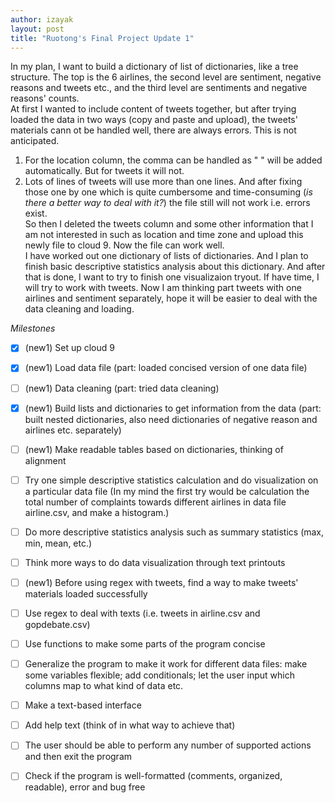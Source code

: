 ```yaml
---
author: izayak
layout: post
title: "Ruotong's Final Project Update 1"
---
```


In my plan, I want to build a dictionary of list of dictionaries, like a tree structure. The top is the 6 airlines, the second level are sentiment, negative reasons and tweets etc., and the third level are sentiments and negative reasons' counts.   
At first I wanted to include content of tweets together, but after trying loaded the data in two ways (copy and paste and upload), the tweets' materials cann ot be handled well, there are always errors. This is not anticipated.  
1) For the location column, the comma can be handled as " " will be added automatically. But for tweets it will not.  
2) Lots of lines of tweets will use more than one lines. And after fixing those one by one which is quite cumbersome and time-consuming (*is there a better way to deal with it?*) the file still will not work i.e. errors exist.  
So then I deleted the tweets column and some other information that I am not interested in such as location and time zone and upload this newly file to cloud 9. Now the file can work well.   
I have worked out one dictionary of lists of dictionaries. And I plan to finish basic descriptive statistics analysis about this dictionary. And after that is done, I want to try to finish one visualizaion tryout. If have time, I will try to work with tweets. Now I am thinking part tweets with one airlines and sentiment separately, hope it will be easier to deal with the data cleaning and loading.


*Milestones*  
- [X] (new1) Set up cloud 9
- [X] (new1) Load data file (part: loaded concised version of one data file)
- [ ] (new1) Data cleaning (part: tried data cleaning)
- [X] (new1) Build lists and dictionaries to get information from the data (part: built nested dictionaries, also need dictionaries of negative reason and airlines etc. separately)
- [ ] (new1) Make readable tables based on dictionaries, thinking of alignment
- [ ] Try one simple descriptive statistics calculation and do visualization on a particular data file (In my mind the first try would be calculation the total number of complaints towards different airlines in data file airline.csv, and make a histogram.)
- [ ] Do more descriptive statistics analysis such as summary statistics (max, min, mean, etc.) 
- [ ] Think more ways to do data visualization through text printouts
- [ ] (new1) Before using regex with tweets, find a way to make tweets' materials loaded successfully
- [ ] Use regex to deal with texts (i.e. tweets in airline.csv and gopdebate.csv)
- [ ] Use functions to make some parts of the program concise
- [ ] Generalize the program to make it work for different data files: make some variables flexible; add conditionals; let the user input which columns map to what kind of data etc.
- [ ] Make a text-based interface
- [ ] Add help text (think of in what way to achieve that)
- [ ] The user should be able to perform any number of supported actions and then exit the program
- [ ] Check if the program is well-formatted (comments, organized, readable), error and bug free


